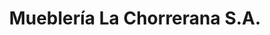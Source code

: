 ---
title: "Mueblería La Chorrerana S.A."
url: /la-chorrera/muebleria-la-chorrerana-s-a/
shop: muebles
---